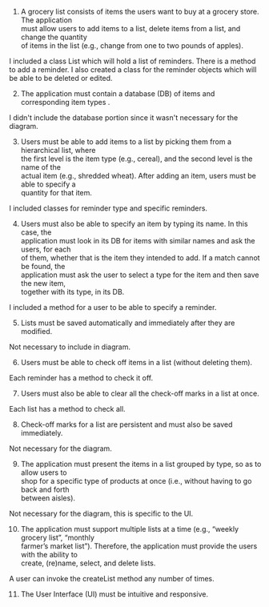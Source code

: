 1. A grocery list consists of items the users want to buy at a grocery store. The application                
must allow users to add items to a list, delete items from a list, and change the quantity                 
of items in the list (e.g., change from one to two pounds of apples). 

I included a class List which will hold a list of reminders. There is a method to add a reminder. I also created a class for the reminder objects which will be able to be deleted or edited.

2. The application must contain a database (DB) of items​  and corresponding item types​ . 

I didn't include the database portion since it wasn't necessary for the diagram.

3. Users must be able to add items to a list by picking them from a hierarchical list, where                 
the first level is the item type (e.g., cereal), and the second level is the name of the                 
actual item (e.g., shredded wheat). After adding an item, users must be able to specify a               
quantity for that item. 

I included classes for reminder type and specific reminders.

4. Users must also be able to specify an item by typing its name. In this case, the                
application must look in its DB for items with similar names and ask the users, for each                
of them, whether that is the item they intended to add. If a match cannot be found, the                 
application must ask the user to select a type for the item and then save the new item,                 
together with its type, in its DB. 

I included a method for a user to be able to specify a reminder.

5. Lists must be saved automatically and immediately after they are modified. 

Not necessary to include in diagram.

6. Users must be able to check off items in a list (without deleting them). 

Each reminder has a method to check it off.

7. Users must also be able to clear all the check-off marks in a list at once. 

Each list has a method to check all.

8. Check-off marks for a list are persistent and must also be saved immediately. 

Not necessary for the diagram.

9. The application must present the items in a list grouped by type, so as to allow users to                 
shop for a specific type of products at once (i.e., without having to go back and forth                
between aisles). 

Not necessary for the diagram, this is specific to the UI.

10. The application must support multiple lists at a time (e.g., “weekly grocery list”, “monthly             
farmer’s market list”). Therefore, the application must provide the users with the ability to             
create, (re)name, select, and delete lists. 

A user can invoke the createList method any number of times.

11. The User Interface (UI) must be intuitive and responsive.
